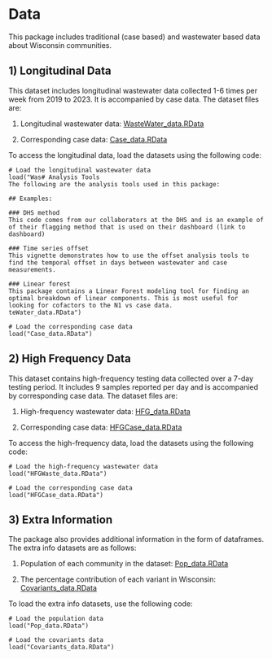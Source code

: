 # Data
This package includes traditional (case based) and wastewater based data about Wisconsin communities.

## 1) Longitudinal Data
This dataset includes longitudinal wastewater data collected 1-6 times per week from 2019 to 2023. It is accompanied by case data. The dataset files are:  

1) Longitudinal wastewater data:
[WasteWater_data.RData](../../docs/vignettes/longitudinal_data_waste.pdf)

2) Corresponding case data:
[Case_data.RData](../../docs/vignettes/longitudinal_data_case.pdf)

To access the longitudinal data, load the datasets using the following code:
```
# Load the longitudinal wastewater data
load("Was# Analysis Tools
The following are the analysis tools used in this package:

## Examples:

### DHS method
This code comes from our collaborators at the DHS and is an example of of their flagging method that is used on their dashboard (link to dashboard)

### Time series offset
This vignette demonstrates how to use the offset analysis tools to find the temporal offset in days between wastewater and case measurements.

### Linear forest
This package contains a Linear Forest modeling tool for finding an optimal breakdown of linear components. This is most useful for looking for cofactors to the N1 vs case data.
teWater_data.RData")

# Load the corresponding case data
load("Case_data.RData")
```
## 2) High Frequency Data
This dataset contains high-frequency testing data collected over a 7-day testing period. It includes 9 samples reported per day and is accompanied by corresponding case data. The dataset files are:  

1) High-frequency wastewater data:
[HFG_data.RData](../../docs/vignettes/HFG_data_waste.pdf)

2) Corresponding case data:
[HFGCase_data.RData](../../docs/vignettes/HFG_data_case.pdf)

To access the high-frequency data, load the datasets using the following code:  
```
# Load the high-frequency wastewater data  
load("HFGWaste_data.RData")  

# Load the corresponding case data  
load("HFGCase_data.RData")
```

## 3) Extra Information
The package also provides additional information in the form of dataframes. The extra info datasets are as follows:  

1) Population of each community in the dataset:
[Pop_data.RData](../../docs/vignettes/population_data.pdf)

2) The percentage contribution of each variant in Wisconsin: 
[Covariants_data.RData](../../docs/vignettes/variant_data.pdf)

To load the extra info datasets, use the following code:  

```
# Load the population data
load("Pop_data.RData")

# Load the covariants data
load("Covariants_data.RData")
```

